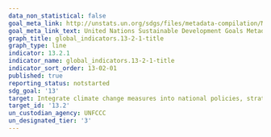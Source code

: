 ```yaml
---
data_non_statistical: false
goal_meta_link: http://unstats.un.org/sdgs/files/metadata-compilation/Metadata-Goal-13.pdf
goal_meta_link_text: United Nations Sustainable Development Goals Metadata (pdf 759kB)
graph_title: global_indicators.13-2-1-title
graph_type: line
indicator: 13.2.1
indicator_name: global_indicators.13-2-1-title
indicator_sort_order: 13-02-01
published: true
reporting_status: notstarted
sdg_goal: '13'
target: Integrate climate change measures into national policies, strategies and planning
target_id: '13.2'
un_custodian_agency: UNFCCC
un_designated_tier: '3'
---
```

